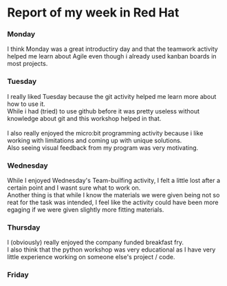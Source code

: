 # Report of my week in Red Hat

### Monday

I think Monday was a great introductiry day and that the teamwork activity helped me learn about Agile even though i already used kanban boards in most projects.


### Tuesday 

I really liked Tuesday because the git activity helped me learn more about how to use it.\
While i had (tried) to use github before it was pretty useless without knowledge about git and this workshop helped in that.\
\
I also really enjoyed the micro:bit programming activity because i like working with limitations and coming up with unique solutions.\
Also seeing visual feedback from my program was 
very motivating.


### Wednesday

While I enjoyed Wednesday's Team-builfing activity, I felt a little lost after a certain point and I wasnt sure what to work on.\
Another thing is that while I know the materials we were given being not so reat for the task was intended, I feel like the activity could have been more egaging if we were given slightly more fitting materials.

### Thursday 

I (obviously) really enjoyed the company funded breakfast fry.\
I also think that the python workshop was very educational as I have very little experience working on someone else's project / code.

### Friday 



